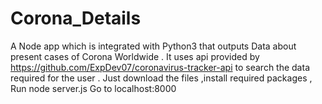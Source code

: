 # Corona_Details
A Node app which is integrated with  Python3 that outputs Data about present cases of Corona Worldwide . It uses api provided by https://github.com/ExpDev07/coronavirus-tracker-api to search the data required for  the user .
Just download the files ,install required packages , Run node server.js
Go to localhost:8000
